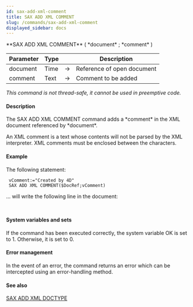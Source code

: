 ```yaml
---
id: sax-add-xml-comment
title: SAX ADD XML COMMENT
slug: /commands/sax-add-xml-comment
displayed_sidebar: docs
---
```


<!--REF #_command_.SAX ADD XML COMMENT.Syntax-->**SAX ADD XML COMMENT** ( *document* ; *comment* )<!-- END REF-->
<!--REF #_command_.SAX ADD XML COMMENT.Params-->
| Parameter | Type |  | Description |
| --- | --- | --- | --- |
| document | Time | &#8594;  | Reference of open document |
| comment | Text | &#8594;  | Comment to be added |

<!-- END REF-->

*This command is not thread-safe, it cannot be used in preemptive code.*


#### Description 

<!--REF #_command_.SAX ADD XML COMMENT.Summary-->The SAX ADD XML COMMENT command adds a *comment* in the XML document referenced by *document*.<!-- END REF--> 

An XML comment is a text whose contents will not be parsed by the XML interpreter. XML comments must be enclosed between the <!-- and --> characters. 

#### Example 

The following statement:

```4d
 vComment:="Created by 4D"
 SAX ADD XML COMMENT($DocRef;vComment)
```

... will write the following line in the document: 

```4d
 
```

#### System variables and sets 

If the command has been executed correctly, the system variable OK is set to 1\. Otherwise, it is set to 0\. 

#### Error management 

In the event of an error, the command returns an error which can be intercepted using an error-handling method.

#### See also 

[SAX ADD XML DOCTYPE](sax-add-xml-doctype.md)  
